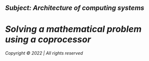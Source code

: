 ## _Subject: __Architecture of computing systems___  
# _Solving a mathematical problem using a coprocessor_


 


###### Copyright © 2022 | All rights reserved


